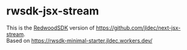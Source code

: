# rwsdk-jsx-stream

This is the [RedwoodSDK](https://docs.rwsdk.com/) version of https://github.com/jldec/next-jsx-stream.  
Based on https://rwsdk-minimal-starter.jldec.workers.dev/